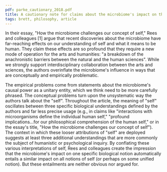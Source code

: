 ```yaml
---
pdf: parke_cautionary_2018.pdf
title: A cautionary note for claims about the microbiome's impact on the "self"
tags: brett, philosophy, article
---
```

In their essay, "How the microbiome challenges our concept of self," Rees and colleagues [1] argue that recent discoveries about the microbiome have far-reaching effects on our understanding of self and what it means to be human. They claim these effects are so profound that they require a new mode of operation for the arts and humanities: "a breakdown of the anachronistic barriers between the natural and the human sciences". While we strongly support interdisciplinary collaboration between the arts and sciences, the authors overinflate the microbiome's influence in ways that are conceptually and empirically problematic.  

The empirical problems come from statements about the microbiome's causal power as a unitary entity, which we think need to be more carefully phrased. The conceptual problems turn upon the unsystematic way the authors talk about the "self". Throughout the article, the meaning of "self" oscillates between three specific biological understandings defined by the authors and far less precise usage (e.g., in claims like "interactions with microorganisms define the individual human self," "profound implications...for our philosophical comprehension of the human self," or in the essay's title, "How the microbiome challenges our concept of self"). The context in which these looser attributions of "self" are deployed suggests at least three additional understandings that are more commonly the subject of humanistic or psychological inquiry. By conflating these various interpretations of self, Rees and colleagues create the impression that the microbiome's impact on one specific biological notion automatically entails a similar impact on all notions of self (or perhaps on some unified notion). But these entailments are neither obvious nor argued for.
